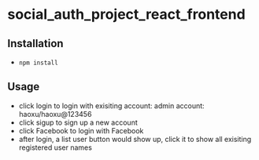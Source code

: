 # social_auth_project_react_frontend

## Installation
* `npm install`

## Usage
* click login to login with exisiting account: admin account: haoxu/haoxu@123456
* click sigup to sign up a new account
* click Facebook to login with Facebook
* after login, a list user button would show up, click it to show all exisiting registered user names